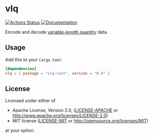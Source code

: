 # vlq

[![Actions Status](https://github.com/bbqsrc/vlq-rust/workflows/Continuous%20Integration/badge.svg)](https://github.com/bbqsrc/vlq-rust/actions)
[![Documentation](https://docs.rs/vlq-rust/badge.svg)](https://docs.rs/vlq-rust)

Encode and decode [variable-length quantity](https://en.wikipedia.org/wiki/Variable-length_quantity) data.

## Usage

Add this to your `Cargo.toml`:

```toml
[dependencies]
vlq = { package = "vlq-rust", version = "0.4" }
```

## License

Licensed under either of

* Apache License, Version 2.0, ([LICENSE-APACHE](LICENSE-APACHE) or http://www.apache.org/licenses/LICENSE-2.0)
* MIT license ([LICENSE-MIT](LICENSE-MIT) or http://opensource.org/licenses/MIT)

at your option.
